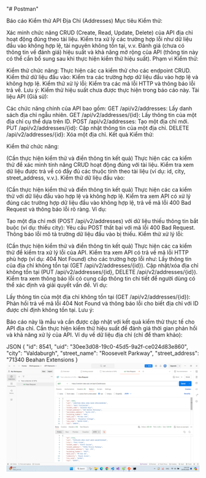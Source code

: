 "# Postman" 

Báo cáo Kiểm thử API Địa Chỉ (Addresses)
Mục tiêu Kiểm thử:

Xác minh chức năng CRUD (Create, Read, Update, Delete) của API địa chỉ hoạt động đúng theo tài liệu.
Kiểm tra xử lý các trường hợp lỗi như dữ liệu đầu vào không hợp lệ, tài nguyên không tồn tại, v.v.
Đánh giá (chưa có thông tin về đánh giá) hiệu suất và khả năng mở rộng của API (thông tin này có thể cần bổ sung sau khi thực hiện kiểm thử hiệu suất).
Phạm vi Kiểm thử:

Kiểm thử chức năng: Thực hiện các ca kiểm thử cho các endpoint CRUD.
Kiểm thử dữ liệu đầu vào: Kiểm tra các trường hợp dữ liệu đầu vào hợp lệ và không hợp lệ.
Kiểm thử xử lý lỗi: Kiểm tra các mã lỗi HTTP và thông báo lỗi trả về.
Lưu ý: Kiểm thử hiệu suất chưa được thực hiện trong báo cáo này.
Tài liệu API (Giả sử):

Các chức năng chính của API bao gồm:
GET /api/v2/addresses: Lấy danh sách địa chỉ ngẫu nhiên.
GET /api/v2/addresses/{id}: Lấy thông tin của một địa chỉ cụ thể dựa trên ID.
POST /api/v2/addresses: Tạo một địa chỉ mới.
PUT /api/v2/addresses/{id}: Cập nhật thông tin của một địa chỉ.
DELETE /api/v2/addresses/{id}: Xóa một địa chỉ.
Kết quả Kiểm thử:

Kiểm thử chức năng:

(Cần thực hiện kiểm thử và điền thông tin kết quả)
Thực hiện các ca kiểm thử để xác minh tính năng CRUD hoạt động đúng với tài liệu.
Kiểm tra xem dữ liệu được trả về có đầy đủ các thuộc tính theo tài liệu (ví dụ: id, city, street_address, v.v.).
Kiểm thử dữ liệu đầu vào:

(Cần thực hiện kiểm thử và điền thông tin kết quả)
Thực hiện các ca kiểm thử với dữ liệu đầu vào hợp lệ và không hợp lệ.
Kiểm tra xem API có xử lý đúng các trường hợp dữ liệu đầu vào không hợp lệ, trả về mã lỗi 400 Bad Request và thông báo lỗi rõ ràng.
Ví dụ:

Tạo một địa chỉ mới (POST /api/v2/addresses) với dữ liệu thiếu thông tin bắt buộc (ví dụ: thiếu city):
Yêu cầu POST thất bại với mã lỗi 400 Bad Request.
Thông báo lỗi mô tả trường dữ liệu đầu vào bị thiếu.
Kiểm thử xử lý lỗi:

(Cần thực hiện kiểm thử và điền thông tin kết quả)
Thực hiện các ca kiểm thử để kiểm tra xử lý lỗi của API.
Kiểm tra xem API có trả về mã lỗi HTTP phù hợp (ví dụ: 404 Not Found) cho các trường hợp lỗi như:
Lấy thông tin của địa chỉ không tồn tại (GET /api/v2/addresses/{id}).
Cập nhật/xóa địa chỉ không tồn tại (PUT /api/v2/addresses/{id}, DELETE /api/v2/addresses/{id}).
Kiểm tra xem thông báo lỗi có cung cấp thông tin chi tiết để người dùng có thể xác định và giải quyết vấn đề.
Ví dụ:

Lấy thông tin của một địa chỉ không tồn tại (GET /api/v2/addresses/{id}):
Phản hồi trả về mã lỗi 404 Not Found và thông báo lỗi cho biết địa chỉ với ID được chỉ định không tồn tại.
Lưu ý:

Báo cáo này là mẫu và cần được cập nhật với kết quả kiểm thử thực tế cho API địa chỉ.
Cần thực hiện kiểm thử hiệu suất để đánh giá thời gian phản hồi và khả năng xử lý của API.
Ví dụ về dữ liệu địa chỉ (chỉ để tham khảo):

JSON
{
  "id": 8541,
  "uid": "30ee3d08-19c0-45d5-9a2f-ce024d83e860",
  "city": "Valdaburgh",
  "street_name": "Roosevelt Parkway",
  "street_address": "71340 Beahan Extensions
}
![alt text](image.png)
